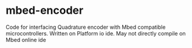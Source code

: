 # mbed-encoder
Code for interfacing Quadrature encoder with Mbed compatible microcontrollers. Written on Platform io ide. May not directly compile on Mbed online ide
